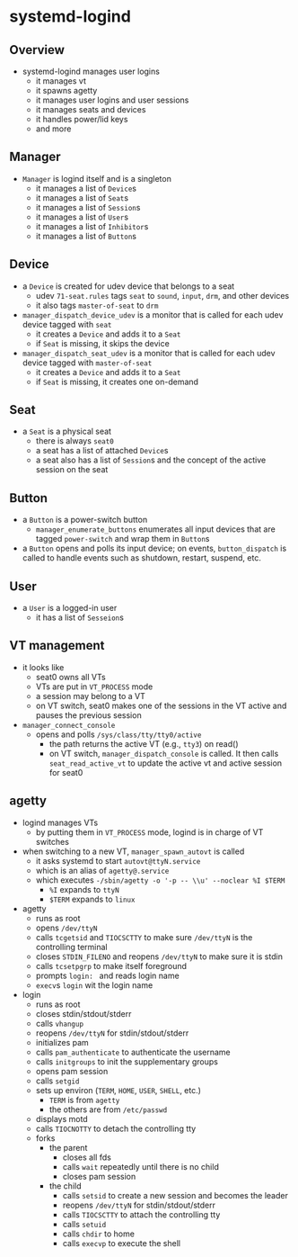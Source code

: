 systemd-logind
==============

## Overview

- systemd-logind manages user logins
  - it manages vt
  - it spawns agetty
  - it manages user logins and user sessions
  - it manages seats and devices
  - it handles power/lid keys
  - and more

## Manager

- `Manager` is logind itself and is a singleton
  - it manages a list of `Device`s
  - it manages a list of `Seat`s
  - it manages a list of `Session`s
  - it manages a list of `User`s
  - it manages a list of `Inhibitor`s
  - it manages a list of `Button`s

## Device

- a `Device` is created for udev device that belongs to a seat
  - udev `71-seat.rules` tags `seat` to `sound`, `input`, `drm`, and other
    devices 
  - it also tags `master-of-seat` to `drm`
- `manager_dispatch_device_udev` is a monitor that is called for each udev
  device tagged with `seat`
  - it creates a `Device` and adds it to a `Seat`
  - if `Seat` is missing, it skips the device
- `manager_dispatch_seat_udev` is a monitor that is called for each udev
  device tagged with `master-of-seat`
  - it creates a `Device` and adds it to a `Seat`
  - if `Seat` is missing, it creates one on-demand

## Seat

- a `Seat` is a physical seat
  - there is always `seat0`
  - a seat has a list of attached `Device`s
  - a seat also has a list of `Session`s and the concept of the active session
    on the seat

## Button

- a `Button` is a power-switch button
  - `manager_enumerate_buttons` enumerates all input devices that are tagged
    `power-switch` and wrap them in `Button`s
- a `Button` opens and polls its input device; on events, `button_dispatch`
  is called to handle events such as shutdown, restart, suspend, etc.

## User

- a `User` is a logged-in user
  - it has a list of `Sesseion`s

## VT management

- it looks like
  - seat0 owns all VTs
  - VTs are put in `VT_PROCESS` mode
  - a session may belong to a VT
  - on VT switch, seat0 makes one of the sessions in the VT active and pauses
    the previous session
- `manager_connect_console`
  - opens and polls `/sys/class/tty/tty0/active`
    - the path returns the active VT (e.g., `tty3`) on read()
    - on VT switch, `manager_dispatch_console` is called.  It then calls
      `seat_read_active_vt` to update the active vt and active session for
      seat0

## agetty

- logind manages VTs
  - by putting them in `VT_PROCESS` mode, logind is in charge of VT switches
- when switching to a new VT, `manager_spawn_autovt` is called
  - it asks systemd to start `autovt@ttyN.service`
  - which is an alias of `agetty@.service`
  - which executes `-/sbin/agetty -o '-p -- \\u' --noclear %I $TERM`
    - `%I` expands to `ttyN`
    - `$TERM` expands to `linux`
- agetty
  - runs as root
  - opens `/dev/ttyN`
  - calls `tcgetsid` and `TIOCSCTTY` to make sure `/dev/ttyN` is the
    controlling terminal
  - closes `STDIN_FILENO` and reopens `/dev/ttyN` to make sure it is stdin
  - calls `tcsetpgrp` to make itself foreground
  - prompts `login: ` and reads login name
  - `execv`s `login` wit the login name
- login
  - runs as root
  - closes stdin/stdout/stderr
  - calls `vhangup`
  - reopens `/dev/ttyN` for stdin/stdout/stderr
  - initializes pam
  - calls `pam_authenticate` to authenticate the username
  - calls `initgroups` to init the supplementary groups
  - opens pam session
  - calls `setgid`
  - sets up environ (`TERM`, `HOME`, `USER`, `SHELL`, etc.)
    - `TERM` is from `agetty`
    - the others are from `/etc/passwd`
  - displays motd
  - calls `TIOCNOTTY` to detach the controlling tty
  - forks
    - the parent
      - closes all fds
      - calls `wait` repeatedly until there is no child
      - closes pam session
    - the child
      - calls `setsid` to create a new session and becomes the leader
      - reopens `/dev/ttyN` for stdin/stdout/stderr
      - calls `TIOCSCTTY` to attach the controlling tty
      - calls `setuid`
      - calls `chdir` to home
      - calls `execvp` to execute the shell
